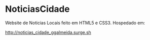 # NoticiasCidade
Website de Noticias Locais feito em HTML5 e CSS3. Hospedado em: 

http://noticias_cidade_ggalmeida.surge.sh
